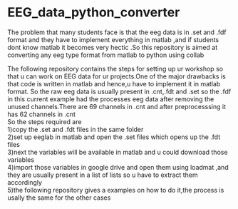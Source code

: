 # EEG_data_python_converter
The problem that many students face is that the eeg data is in .set and .fdf format and they have to implement everything in matlab ,and if students dont know matlab it becomes very hectic .So this repository is aimed at converting any eeg type format from matlab to python using collab

The following repository contains the steps for setting up ur workshop so that u can work on EEG data for ur projects.One of the 
major drawbacks is that code is written in matlab and hence,u have to implement it in matlab format.
So the raw eeg data is usually present in .cnt,.fdt and .set
so the .fdf in this current example had the processes eeg data after removing the unused channels.There are 69 channels in .cnt 
and after preprocesssing it has 62 channels in .cnt<br>
So the steps required are<br>
1)copy the .set and .fdt files in the same folder<br>
2)set up eeglab in matlab and open the .set files which opens up the .fdt files<br>
3)next the variables will be available in matlab and u could download those variables<br>
4)import those variables in google drive and open them using loadmat ,and they are usually present in a list of lists so u have 
to extract them accordingly<br>
5)the following repository gives a examples on how to do it,the process is usally the same for the other cases
